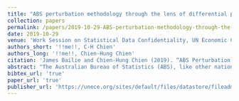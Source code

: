 ```yaml
---
title: "ABS perturbation methodology through the lens of differential privacy"
collection: papers
permalink: /papers/2019-10-29-ABS-perturbation-methodology-through-the-lens-of-differential-privacy
date: 2019-10-29
venue: 'Work Session on Statistical Data Confidentiality, UN Economic Commission for Europe'
authors_short: '!!me!!, C-H Chien'
authors_long: '!!me!!, Chien-Hung Chien'
citation: 'James Bailie and Chien-Hung Chien (2019). “ABS Perturbation Methodology through the Lens of Differential Privacy”. <i>Work Session on Statistical Data Confidentiality, UN Economic Commission for Europe</i>, p. 13. url: <a href="https://unece.org/sites/default/files/datastore/fileadmin/DAM/stats/documents/ece/ces/ge.46/2019/mtg1/SDC2019_S2_ABS_Bailie_D.pdf" target="_blank">unece.org/sites/default/files/datastore/fileadmin/DAM/stats/documents/ece/ces/ge.46/2019/mtg1/SDC2019_S2_ABS_Bailie_D.pdf</a>'
abstract: "The Australian Bureau of Statistics (ABS), like other national statistical offices, is considering the opportunities of differential privacy (DP). This research considers the Australian Bureau of Statistics (ABS) TableBuilder perturbation methodology in a DP framework. DP and the ABS perturbation methodology are applying the same idea – infusing noise to the underlying microdata – to protect aggregate statistical outputs. This research describes some differences between these approaches. Our findings show that noise infusion protects against disclosure risks in the aggregate Census Tables. We highlight areas of future ABS research on this topic."
bibtex_url: 'true'
paper_url: 'true'
publisher_url: 'https://unece.org/sites/default/files/datastore/fileadmin/DAM/stats/documents/ece/ces/ge.46/2019/mtg1/SDC2019_S2_ABS_Bailie_D.pdf'
---
```

